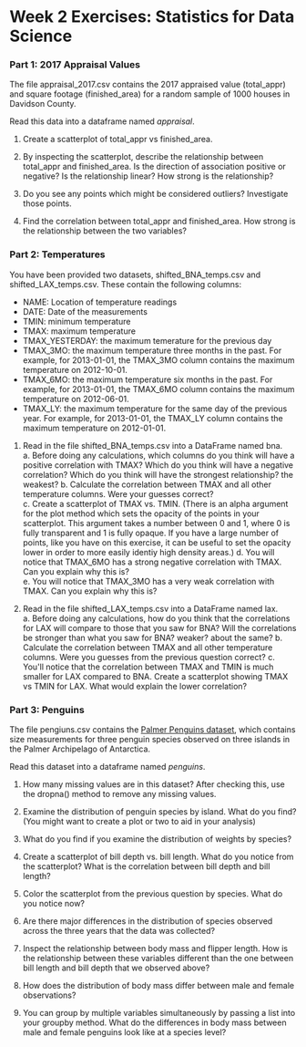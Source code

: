 # Week 2 Exercises: Statistics for Data Science

### Part 1: 2017 Appraisal Values 

The file appraisal_2017.csv contains the 2017 appraised value (total_appr) and square footage (finished_area) for a random sample of 1000 houses in Davidson County.

Read this data into a dataframe named *appraisal*.

1. Create a scatterplot of total_appr vs finished_area. 

2. By inspecting the scatterplot, describe the relationship between total_appr and finished_area. Is the direction of association positive or negative? Is the relationship linear? How strong is the relationship?

3. Do you see any points which might be considered outliers? Investigate those points.

4. Find the correlation between total_appr and finished_area. How strong is the relationship between the two variables?

### Part 2: Temperatures 

You have been provided two datasets, shifted_BNA_temps.csv and shifted_LAX_temps.csv. These contain the following columns:
* NAME: Location of temperature readings
* DATE: Date of the measurements
* TMIN: minimum temperature
* TMAX: maximum temperature
* TMAX_YESTERDAY: the maximum temerature for the previous day
* TMAX_3MO: the maximum temperature three months in the past. For example, for 2013-01-01, the TMAX_3MO column contains the maximum temperature on 2012-10-01.
* TMAX_6MO: the maximum temperature six months in the past. For example, for 2013-01-01, the TMAX_6MO column contains the maximum temperature on 2012-06-01.
* TMAX_LY: the maximum temperature for the same day of the previous year. For example, for 2013-01-01, the TMAX_LY column contains the maximum temperature on 2012-01-01.

1. Read in the file shifted_BNA_temps.csv into a DataFrame named bna.   
    a. Before doing any calculations, which columns do you think will have a positive correlation with TMAX? Which do you think will have a negative correlation? Which do you think will have the strongest relationship?  the weakest?
    b. Calculate the correlation between TMAX and all other temperature columns. Were your guesses correct?  
    c. Create a scatterplot of TMAX vs. TMIN. (There is an alpha argument for the plot method which sets the opacity of the points in your scatterplot. This argument takes a number between 0 and 1, where 0 is fully transparent and 1 is fully opaque. If you have a large number of points, like you have on this exercise, it can be useful to set the opacity lower in order to more easily identiy high density areas.) 
    d. You will notice that TMAX_6MO has a strong negative correlation with TMAX. Can you explain why this is?  
    e. You will notice that TMAX_3MO has a very weak correlation with TMAX. Can you explain why this is?  

2. Read in the file shifted_LAX_temps.csv into a DataFrame named lax.   
    a. Before doing any calculations, how do you think that the correlations for LAX will compare to those that you saw for BNA? Will the correlations be stronger than what you saw for BNA? weaker? about the same?
    b. Calculate the correlation between TMAX and all other temperature columns. Were you guesses from the previous question correct?
    c. You'll notice that the correlation between TMAX and TMIN is much smaller for LAX compared to BNA. Create a scatterplot showing TMAX vs TMIN for LAX. What would explain the lower correlation?

### Part 3: Penguins 

The file pengiuns.csv contains the [Palmer Penguins dataset](https://allisonhorst.github.io/palmerpenguins/articles/intro.html), which contains size measurements for three penguin species observed on three islands in the Palmer Archipelago of Antarctica.

Read this dataset into a dataframe named *penguins*.

1. How many missing values are in this dataset? After checking this, use the dropna() method to remove any missing values.

2. Examine the distribution of penguin species by island. What do you find? (You might want to create a plot or two to aid in your analysis)

3. What do you find if you examine the distribution of weights by species? 

4. Create a scatterplot of bill depth vs. bill length. What do you notice from the scatterplot? What is the correlation between bill depth and bill length?

5. Color the scatterplot from the previous question by species. What do you notice now? 

6. Are there major differences in the distribution of species observed across the three years that the data was collected?

7. Inspect the relationship between body mass and flipper length. How is the relationship between these variables different than the one between bill length and bill depth that we observed above?

8. How does the distribution of body mass differ between male and female observations?

9. You can group by multiple variables simultaneously by passing a list into your groupby method. What do the differences in body mass between male and female penguins look like at a species level?